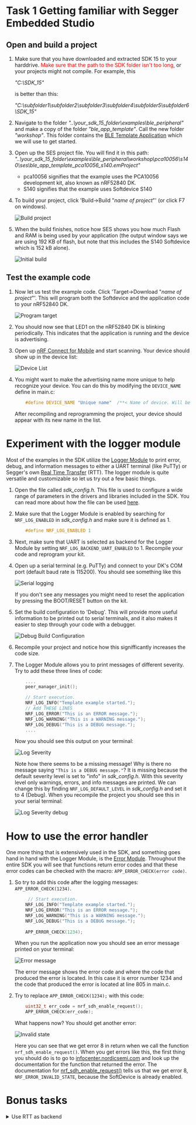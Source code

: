 # Task 1 Getting familiar with Segger Embedded Studio

## Open and build a project
1. Make sure that you have downloaded and extracted SDK 15 to your harddrive. <span style="color:red">Make sure that the path to the SDK folder isn't too long</span>, or your projects might not compile. For example, this

    _"C:\SDK_15\"_

    is better than this:

    _"C:\subfolder1\subfolder2\subfolder3\subfolder4\subfolder5\subfolder6\SDK_15\"_

    
1. Navigate to the folder _"..\your_sdk_15_folder\examples\ble_peripheral\"_ and make a copy of the folder _"ble_app_template"_. Call the new folder _"workshop"_. This folder contains the [BLE Template Application](http://infocenter.nordicsemi.com/topic/com.nordic.infocenter.sdk5.v15.0.0/ble_sdk_app_template.html?cp=4_0_0_4_1_2_23)  which we will use to get started. 

1. Open up the SES project file. You will find it in this path: _"..\your_sdk_15_folder\examples\ble_peripheral\workshop\pca10056\s140\ses\ble_app_template_pca10056_s140.emProject"_
    * pca10056 signifies that the example uses the PCA10056 development kit, also known as nRF52840 DK. 
    * S140 signifies that the example uses Softdevice S140

1. To build your project, click 'Build->Build "_name of project_"' (or click F7 on windows).
    
    ![Build project](./images/build.png)

1. When the build finishes, notice how SES shows you how much Flash and RAM is being used by your application (the output window says we are using 192 KB of flash, but note that this includes the S140 Softdevice which is 152 kB alone).
    
    ![Initial build](./images/initial_build.png)

## Test the example code
1. Now let us test the example code. Click 'Target->Download "_name of project_"'. This will program both the Softdevice and the application code to your nRF52840 DK. 

    ![Program target](./images/download_application.png)

1. You should now see that LED1 on the nRF52840 DK is blinking periodically. This indicates that the application is running and the device is advertising. 

1. Open up [nRF Connect for Mobile](https://www.nordicsemi.com/eng/Products/Nordic-mobile-Apps/nRF-Connect-for-Mobile) and start scanning. Your device should show up in the device list:

    ![Device List](./images/device_list.jpg)

1. You might want to make the advertising name more unique to help recognize your device. You can do this by modifying the ``DEVICE_NAME`` define in main.c:

    ```c
        #define DEVICE_NAME "Unique name"  /**< Name of device. Will be included in the advertising data. */
    ```
    After recompiling and reprogramming the project, your device should appear with its new name in the list.


# Experiment with the logger module
Most of the examples in the SDK utilize the [Logger Module](http://infocenter.nordicsemi.com/topic/com.nordic.infocenter.sdk5.v15.0.0/lib_nrf_log.html?cp=4_0_0_3_26) to print error, debug, and information messages to either a UART terminal (like PuTTy) or Segger's own [Real Time Transfer](https://www.segger.com/products/debug-probes/j-link/technology/about-real-time-transfer/) (RTT). The logger module is quite versatile and customizable so let us try out a few basic things.
1. Open the file called _sdk_config.h._ This file is used to configure a wide range of parameters in the drivers and libraries included in the SDK. You can read more about how the file can be used [here](http://infocenter.nordicsemi.com/topic/com.nordic.infocenter.sdk5.v15.0.0/sdk_config.html?cp=4_0_0_1_7). 
1. Make sure that the Logger Module is enabled by searching for ``NRF_LOG_ENABLED`` in _sdk_config.h_ and make sure it is defined as 1.

    ````c
        #define NRF_LOG_ENABLED 1
    ````
1. Next, make sure that UART is selected as backend for the Logger Module by setting `NRF_LOG_BACKEND_UART_ENABLED` to 1. Recompile your code and reprogram your kit.

1. Open up a serial terminal (e.g. PuTTy) and connect to your DK's COM port (default baud rate is 115200). You should see something like this

    ![Serial logging](./images/putty.png)

    If you don't see any messages you might need to reset the application by pressing the BOOT/RESET button on the kit.

1. Set the build configuration to 'Debug'. This will provide more useful information to be printed out to serial terminals, and it also makes it easier to step through your code with a debugger. 

    ![Debug Build Configuration](./images/debug_build_config.png)

1. Recompile your project and notice how this signifficantly increases the code size. 

1. The Logger Module allows you to print messages of different severity. Try to add these three lines of code:
    ````c
        ....
        peer_manager_init();

        // Start execution.
        NRF_LOG_INFO("Template example started.");
        // Add THESE LINES
        NRF_LOG_ERROR("This is an ERROR message.");
        NRF_LOG_WARNING("This is a WARNING message.");
        NRF_LOG_DEBUG("This is a DEBUG message.");
        ....
    ````

    Now you should see this output on your terminal:

    ![Log Severity](./images/log_severity_info.png)

    Note how there seems to be a missing message! Why is there no message saying `"This is a DEBUG message."`? It is missing because the default severity level is set to "info" in _sdk_config.h_. With this severity level only warnings, errors, and info messages are printed. We can change this by finding `NRF_LOG_DEFAULT_LEVEL` in _sdk_config.h_ and set it to 4 (Debug). When you recompile the project you should see this in your serial terminal:

    ![Log Severity debug](./images/log_severity_debug.png)



# How to use the error handler
One more thing that is extensively used in the SDK, and something goes hand in hand with the Logger Module, is the [Error Module](http://infocenter.nordicsemi.com/topic/com.nordic.infocenter.sdk5.v15.0.0/lib_error.html?cp=4_0_0_3_13). Throughout the entire SDK you will see that functions return error codes and that these error codes can be checked with the macro: ``APP_ERROR_CHECK(error code)``.
1. So try to add this code after the logging messages: ``APP_ERROR_CHECK(1234)``.

    ````c
         // Start execution.
        NRF_LOG_INFO("Template example started.");
        NRF_LOG_ERROR("This is an ERROR message.");
        NRF_LOG_WARNING("This is a WARNING message.");
        NRF_LOG_DEBUG("This is a DEBUG message.");
        
        APP_ERROR_CHECK(1234);
    ````

    When you run the application now you should see an error message printed on your terminal:

    ![Error message](./images/error_message.png)
    
    The error message shows the error code and where the code that produced the error is located. In this case it is error number 1234 and the code that produced the error is located at line 805 in main.c.

1. Try to replace `APP_ERROR_CHECK(1234);` with this code:

    ````c
        uint32_t err_code = nrf_sdh_enable_request();
        APP_ERROR_CHECK(err_code);
    ````

    What happens now? You should get another error:
    
    ![Invalid state](./images/invalid_state_error.png)

    Here you can see that we get error 8 in return when we call the function ``nrf_sdh_enable_request()``. When you get errors like this, the first thing you should do is to go to [infocenter.nordicsemi.com](http://infocenter.nordicsemi.com/) and look up the documentation for the function that returned the error. The documentation for [nrf_sdh_enable_request()](http://infocenter.nordicsemi.com/topic/com.nordic.infocenter.sdk5.v15.0.0/group__nrf__sdh.html#ga574d17fdf1c59dec6355e3f525c484ec) tells us that we get error 8, ``NRF_ERROR_INVALID_STATE``, because the SoftDevice is already enabled.


# Bonus tasks
<details><summary>Use RTT as backend</summary>

1. Disable UART as backend by setting `NRF_LOG_BACKEND_UART_ENABLED` to 0 and instead turn on the RTT backend by setting `NRF_LOG_BACKEND_RTT_ENABLED` to 1. Recompile your code and notice how SES lets how know how the change affects FLASH (Code) and RAM requirements (Data).
    
    ![RTT Logging Memory requirements](./images/rtt_backend.png)

1. Start a debugging session and use SES's integrated Debug Terminal to see the debug information.

    ![SES Debug Terminal](./images/ses_debug_terminal.png)

</details>
